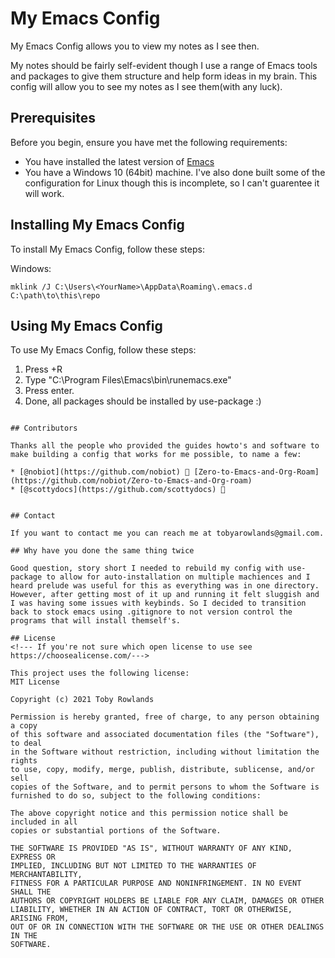 # My Emacs Config

My Emacs Config allows you to view my notes as I see then.

My notes should be fairly self-evident though I use a range of Emacs tools and packages to give them structure and help form ideas in my brain.  This config will allow you to see my notes as I see them(with any luck).


## Prerequisites

Before you begin, ensure you have met the following requirements:
<!--- These are just example requirements. Add, duplicate or remove as required --->
* You have installed the latest version of [Emacs](https://www.gnu.org/software/emacs/)
* You have a Windows 10 (64bit) machine. I've also done built some of the configuration for Linux though this is incomplete, so I can't guarentee it will work.

## Installing My Emacs Config

To install My Emacs Config, follow these steps:

Windows:
```
mklink /J C:\Users\<YourName>\AppData\Roaming\.emacs.d C:\path\to\this\repo
```
## Using My Emacs Config

To use My Emacs Config, follow these steps:
1. Press <Win>+R
2. Type "C:\Program Files\Emacs\bin\runemacs.exe"
3. Press enter.
4. Done, all packages should be installed by use-package :)
```

## Contributors

Thanks all the people who provided the guides howto's and software to make building a config that works for me possible, to name a few:

* [@nobiot](https://github.com/nobiot) 🐛 [Zero-to-Emacs-and-Org-Roam](https://github.com/nobiot/Zero-to-Emacs-and-Org-roam)
* [@scottydocs](https://github.com/scottydocs) 📖


## Contact

If you want to contact me you can reach me at tobyarowlands@gmail.com.

## Why have you done the same thing twice

Good question, story short I needed to rebuild my config with use-package to allow for auto-installation on multiple machiences and I heard prelude was useful for this as everything was in one directory.  However, after getting most of it up and running it felt sluggish and I was having some issues with keybinds. So I decided to transition back to stock emacs using .gitignore to not version control the programs that will install themself's.

## License
<!--- If you're not sure which open license to use see https://choosealicense.com/--->

This project uses the following license:
MIT License

Copyright (c) 2021 Toby Rowlands

Permission is hereby granted, free of charge, to any person obtaining a copy
of this software and associated documentation files (the "Software"), to deal
in the Software without restriction, including without limitation the rights
to use, copy, modify, merge, publish, distribute, sublicense, and/or sell
copies of the Software, and to permit persons to whom the Software is
furnished to do so, subject to the following conditions:

The above copyright notice and this permission notice shall be included in all
copies or substantial portions of the Software.

THE SOFTWARE IS PROVIDED "AS IS", WITHOUT WARRANTY OF ANY KIND, EXPRESS OR
IMPLIED, INCLUDING BUT NOT LIMITED TO THE WARRANTIES OF MERCHANTABILITY,
FITNESS FOR A PARTICULAR PURPOSE AND NONINFRINGEMENT. IN NO EVENT SHALL THE
AUTHORS OR COPYRIGHT HOLDERS BE LIABLE FOR ANY CLAIM, DAMAGES OR OTHER
LIABILITY, WHETHER IN AN ACTION OF CONTRACT, TORT OR OTHERWISE, ARISING FROM,
OUT OF OR IN CONNECTION WITH THE SOFTWARE OR THE USE OR OTHER DEALINGS IN THE
SOFTWARE.